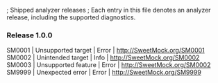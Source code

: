 ﻿; Shipped analyzer releases
; Each entry in this file denotes an analyzer release, including the supported diagnostics.

### Release 1.0.0

SM0001 | Unsupported target       | Error   | http://SweetMock.org/SM0001
SM0002 | Unintended target        | Info    | http://SweetMock.org/SM0002
SM0003 | Unsupported feature      | Error   | http://SweetMock.org/SM0002
SM9999 | Unexpected error         | Error   | http://SweetMock.org/SM9999
